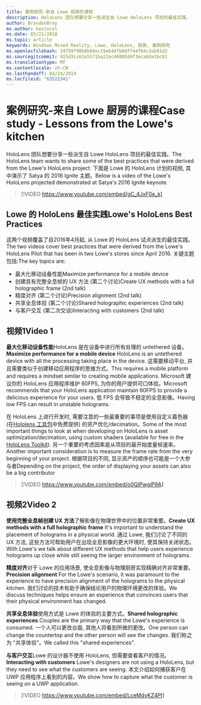 ```yaml
---
title: 案例研究-来自 Lowe 厨房的课程
description: HoloLens 团队想要分享一些派生自 Lowe HoloLens 项目的最佳实践。
author: BrandonBray
ms.author: kevincol
ms.date: 03/21/2018
ms.topic: article
keywords: Windows Mixed Reality, Lowe, HoloLens, 厨房, 案例研究
ms.openlocfilehash: 24759f90b8b84ec19e644fb8dff44f64c3ab81d2
ms.sourcegitcommit: 915d3cc63a5571ba22ac4608589f3eca8da1bc81
ms.translationtype: MT
ms.contentlocale: zh-CN
ms.lasthandoff: 04/24/2019
ms.locfileid: "63522341"
---
```

# <a name="case-study---lessons-from-the-lowes-kitchen"></a><span data-ttu-id="567e7-104">案例研究-来自 Lowe 厨房的课程</span><span class="sxs-lookup"><span data-stu-id="567e7-104">Case study - Lessons from the Lowe's kitchen</span></span>

<span data-ttu-id="567e7-105">HoloLens 团队想要分享一些派生自 Lowe HoloLens 项目的最佳实践。</span><span class="sxs-lookup"><span data-stu-id="567e7-105">The HoloLens team wants to share some of the best practices that were derived from the Lowe's HoloLens project.</span></span> <span data-ttu-id="567e7-106">下面是 Lowe 的 HoloLens 计划的视频, 其中演示了 Satya 的 2016 Ignite 主题。</span><span class="sxs-lookup"><span data-stu-id="567e7-106">Below is a video of the Lowe's HoloLens projected demonstrated at Satya's 2016 Ignite keynote.</span></span>
<br>
>[!VIDEO https://www.youtube.com/embed/gC_4JxF0e_k]

## <a name="lowes-hololens-best-practices"></a><span data-ttu-id="567e7-107">Lowe 的 HoloLens 最佳实践</span><span class="sxs-lookup"><span data-stu-id="567e7-107">Lowe's HoloLens Best Practices</span></span>

<span data-ttu-id="567e7-108">这两个视频覆盖了自2016年4月起, 从 Lowe 的 HoloLens 试点派生的最佳实践。</span><span class="sxs-lookup"><span data-stu-id="567e7-108">The two videos cover best practices that were derived from the Lowe's HoloLens Pilot that has been in two Lowe's stores since April 2016.</span></span> <span data-ttu-id="567e7-109">关键主题包括:</span><span class="sxs-lookup"><span data-stu-id="567e7-109">The key topics are:</span></span>
* <span data-ttu-id="567e7-110">最大化移动设备性能</span><span class="sxs-lookup"><span data-stu-id="567e7-110">Maximize performance for a mobile device</span></span>
* <span data-ttu-id="567e7-111">创建具有完整全息帧的 UX 方法 (第二个讨论)</span><span class="sxs-lookup"><span data-stu-id="567e7-111">Create UX methods with a full holographic frame (2nd talk)</span></span>
* <span data-ttu-id="567e7-112">精度对齐 (第二个讨论)</span><span class="sxs-lookup"><span data-stu-id="567e7-112">Precision alignment (2nd talk)</span></span>
* <span data-ttu-id="567e7-113">共享全息体验 (第二个讨论)</span><span class="sxs-lookup"><span data-stu-id="567e7-113">Shared holographic experiences (2nd talk)</span></span>
* <span data-ttu-id="567e7-114">与客户交互 (第二次交谈)</span><span class="sxs-lookup"><span data-stu-id="567e7-114">Interacting with customers (2nd talk)</span></span>

## <a name="video-1"></a><span data-ttu-id="567e7-115">视频1</span><span class="sxs-lookup"><span data-stu-id="567e7-115">Video 1</span></span>

<span data-ttu-id="567e7-116">**最大化移动设备性能**HoloLens 是在设备中进行所有处理的 untethered 设备。</span><span class="sxs-lookup"><span data-stu-id="567e7-116">**Maximize performance for a mobile device** HoloLens is an untethered device with all the processing taking place in the device.</span></span> <span data-ttu-id="567e7-117">这需要移动平台, 并且需要类似于创建移动应用程序的思维方式。</span><span class="sxs-lookup"><span data-stu-id="567e7-117">This requires a mobile platform and requires a mindset similar to creating mobile applications.</span></span> <span data-ttu-id="567e7-118">Microsoft 建议你的 HoloLens 应用程序维护 60FPS, 为你的用户提供可口体验。</span><span class="sxs-lookup"><span data-stu-id="567e7-118">Microsoft recommends that your HoloLens application maintain 60FPS to provide a delicious experience for your users.</span></span> <span data-ttu-id="567e7-119">低 FPS 会导致不稳定的全息影像。</span><span class="sxs-lookup"><span data-stu-id="567e7-119">Having low FPS can result in unstable holograms.</span></span>

<span data-ttu-id="567e7-120">在 HoloLens 上进行开发时, 需要注意的一些最重要的事项是使用自定义着色器 (在[Hololens 工具包](https://github.com/Microsoft/HoloToolkit-Unity)中免费提供) 的资产优化/decimation。</span><span class="sxs-lookup"><span data-stu-id="567e7-120">Some of the most important things to look at when developing on HoloLens is asset optimization/decimation, using custom shaders (available for free in the [HoloLens Toolkit](https://github.com/Microsoft/HoloToolkit-Unity)).</span></span> <span data-ttu-id="567e7-121">另一个重要的考虑因素是从项目的最开始度量帧速率。</span><span class="sxs-lookup"><span data-stu-id="567e7-121">Another important consideration is to measure the frame rate from the very beginning of your project.</span></span> <span data-ttu-id="567e7-122">根据项目的不同, 显示资产的顺序也可能是一个大参与者</span><span class="sxs-lookup"><span data-stu-id="567e7-122">Depending on the project, the order of displaying your assets can also be a big contributor</span></span>
<br>
>[!VIDEO https://www.youtube.com/embed/o0QIPwgiP9A]

## <a name="video-2"></a><span data-ttu-id="567e7-123">视频2</span><span class="sxs-lookup"><span data-stu-id="567e7-123">Video 2</span></span>

<span data-ttu-id="567e7-124">**使用完整全息帧创建 UX 方法**了解影像在物理世界中的位置非常重要。</span><span class="sxs-lookup"><span data-stu-id="567e7-124">**Create UX methods with a full holographic frame** It's important to understand the placement of holograms in a physical world.</span></span> <span data-ttu-id="567e7-125">通过 Lowe, 我们讨论了不同的 UX 方法, 这些方法可帮助用户在出现全息影像的更大环境时, 使其保持关闭状态。</span><span class="sxs-lookup"><span data-stu-id="567e7-125">With Lowe's we talk about different UX methods that help users experience holograms up close while still seeing the larger environment of holograms.</span></span>

<span data-ttu-id="567e7-126">**精度对齐**对于 Lowe 的应用场景, 使全息影像与物理厨房实现精确对齐非常重要。</span><span class="sxs-lookup"><span data-stu-id="567e7-126">**Precision alignment** For the Lowe's scenario, it was paramount to the experience to have precision alignment of the holograms to the physical kitchen.</span></span> <span data-ttu-id="567e7-127">我们讨论的技术有助于确保结论用户的物理环境更改的体验。</span><span class="sxs-lookup"><span data-stu-id="567e7-127">We discuss techniques helps ensure an experience that convinces users that their physical environment has changed.</span></span>

<span data-ttu-id="567e7-128">**共享全息体验**使用方式是 Lowe 的体验的主要方式。</span><span class="sxs-lookup"><span data-stu-id="567e7-128">**Shared holographic experiences** Couples are the primary way that the Lowe's experience is consumed.</span></span> <span data-ttu-id="567e7-129">一个人可以更改台面, 其他人将看到所做的更改。</span><span class="sxs-lookup"><span data-stu-id="567e7-129">One person can change the countertop and the other person will see the changes.</span></span> <span data-ttu-id="567e7-130">我们称之为 "共享体验"。</span><span class="sxs-lookup"><span data-stu-id="567e7-130">We called this "shared experiences".</span></span>

<span data-ttu-id="567e7-131">**与客户交互**Lowe 的设计器不使用 HoloLens, 但需要查看客户的情况。</span><span class="sxs-lookup"><span data-stu-id="567e7-131">**Interacting with customers** Lowe's designers are not using a HoloLens, but they need to see what the customers are seeing.</span></span> <span data-ttu-id="567e7-132">本文介绍如何捕获客户在 UWP 应用程序上看到的内容。</span><span class="sxs-lookup"><span data-stu-id="567e7-132">We show how to capture what the customer is seeing on a UWP application.</span></span>
<br>
>[!VIDEO https://www.youtube.com/embed/LceMdyKZ4PI]
